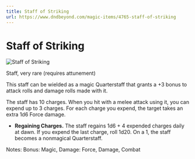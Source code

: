```yaml
---
title: Staff of Striking
url: https://www.dndbeyond.com/magic-items/4765-staff-of-striking
---
```


# Staff of Striking

![Staff of Striking](staff-of-striking.png)

Staff, very rare (requires attunement)

This staff can be wielded as a magic Quarterstaff that grants a +3 bonus to attack rolls and damage rolls made with it.

The staff has 10 charges. When you hit with a melee attack using it, you can expend up to 3 charges. For each charge you expend, the target takes an extra 1d6 Force damage.

* **Regaining Charges.** The staff regains 1d6 + 4 expended charges daily at dawn. If you expend the last charge, roll 1d20. On a 1, the staff becomes a nonmagical Quarterstaff.

Notes: Bonus: Magic, Damage: Force, Damage, Combat
